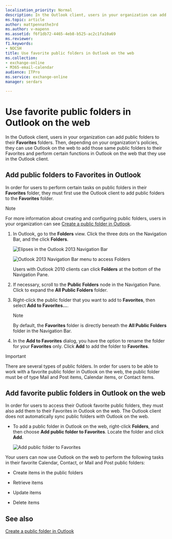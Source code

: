 ```yaml
---
localization_priority: Normal
description: In the Outlook client, users in your organization can add public folders to their Favorites folders. Then, depending on your organization's policies, they can use Outlook on the web to add those same public folders to their Favorites and perform certain functions in Outlook on the web that they use in the Outlook client.
ms.topic: article
author: mattpennathe3rd
ms.author: v-mapenn
ms.assetid: f6f1db72-4465-4eb8-b525-ac2c1fa10a69
ms.reviewer: 
f1.keywords:
- NOCSH
title: Use favorite public folders in Outlook on the web
ms.collection: 
- exchange-online
- M365-email-calendar
audience: ITPro
ms.service: exchange-online
manager: serdars

---
```


# Use favorite public folders in Outlook on the web

In the Outlook client, users in your organization can add public folders to their **Favorites** folders. Then, depending on your organization's policies, they can use Outlook on the web to add those same public folders to their Favorites and perform certain functions in Outlook on the web that they use in the Outlook client.

## Add public folders to Favorites in Outlook

In order for users to perform certain tasks on public folders in their **Favorites** folder, they must first use the Outlook client to add public folders to the **Favorites** folder.

> [!NOTE]
> For more information about creating and configuring public folders, users in your organization can see [Create a public folder in Outlook](https://support.microsoft.com/office/a2835011-d524-4a5c-a207-05c159bb2a97).

1. In Outlook, go to the **Folders** view. Click the three dots on the Navigation Bar, and the click **Folders**.

    ![Elipses in the Outlook 2013 Navigation Bar](../../media/7a949ccd-f0e0-4d20-aa4d-f97ae5c6fdff.png)

    ![Outlook 2013 Navigation Bar menu to access Folders](../../media/aaedd8fa-8a30-4e96-b4de-9625cd62e2b9.png)

    Users with Outlook 2010 clients can click **Folders** at the bottom of the Navigation Pane.

2. If necessary, scroll to the **Public Folders** node in the Navigation Pane. Click to expand the **All Public Folders** folder.

3. Right-click the public folder that you want to add to **Favorites**, then select **Add to Favorites...**.

    > [!NOTE]
    > By default, the **Favorites** folder is directly beneath the **All Public Folders** folder in the Navigation Bar.

4. In the **Add to Favorites** dialog, you have the option to rename the folder for your **Favorites** only. Click **Add** to add the folder to **Favorites**.

> [!IMPORTANT]
> There are several types of public folders. In order for users to be able to work with a favorite public folder in Outlook on the web, the public folder must be of type Mail and Post items, Calendar items, or Contact items.

## Add favorite public folders in Outlook on the web

In order for users to access their Outlook favorite public folders, they must also add them to their Favorites in Outlook on the web. The Outlook client does not automatically sync public folders with Outlook on the web.

- To add a public folder in Outlook on the web, right-click **Folders**, and then choose **Add public folder to Favorites**. Locate the folder and click **Add**.

    ![Add public folder to Favorites](../../media/dc2af75b-d1c3-4024-8759-00558799d34a.png)

Your users can now use Outlook on the web to perform the following tasks in their favorite Calendar, Contact, or Mail and Post public folders:

- Create items in the public folders

- Retrieve items

- Update items

- Delete items

## See also

[Create a public folder in Outlook](https://support.microsoft.com/office/a2835011-d524-4a5c-a207-05c159bb2a97)

